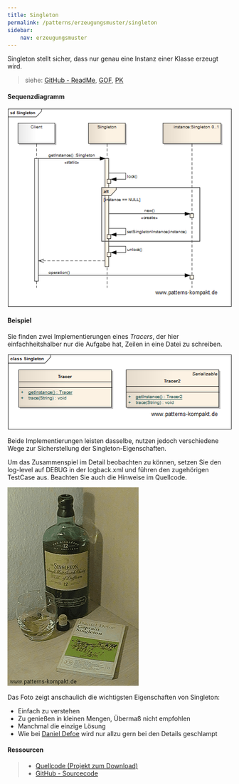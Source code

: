 ```yaml
---
title: Singleton
permalink: /patterns/erzeugungsmuster/singleton
sidebar:
    nav: erzeugungsmuster
---
```


Singleton stellt sicher, dass nur genau eine Instanz einer Klasse erzeugt wird.

> siehe: [GitHub - ReadMe](https://github.com/KarlEilebrecht/patterns-kompakt-code/blob/main/src/test/java/de/calamanari/pk/singleton/README.md), [GOF](/literature#gof), [PK](/literature#pk)

#### Sequenzdiagramm

![](/images/patterns/singleton/singleton_dn.png)

#### Beispiel

Sie finden zwei Implementierungen eines *Tracers*, der hier einfachheitshalber nur die Aufgabe hat, Zeilen in eine Datei zu schreiben.

![](/images/patterns/singleton/singleton_cx.png)

Beide Implementierungen leisten dasselbe, nutzen jedoch verschiedene Wege zur Sicherstellung der Singleton-Eigenschaften.

Um das Zusammenspiel im Detail beobachten zu können, setzen Sie den log-level auf DEBUG in der logback.xml und führen den zugehörigen TestCase aus. Beachten Sie auch die Hinweise im Quellcode.

![](/images/patterns/singleton/singleton_photo.png)

Das Foto zeigt anschaulich die wichtigsten Eigenschaften von Singleton:

* Einfach zu verstehen
* Zu genießen in kleinen Mengen, Übermaß nicht empfohlen
* Manchmal die einzige Lösung
* Wie bei [Daniel Defoe](https://de.wikipedia.org/wiki/Daniel_Defoe) wird nur allzu gern bei den Details geschlampt

#### Ressourcen

> * [Quellcode (Projekt zum Download)](/patterns#codebeispiele)
> * [GitHub - Sourcecode](https://github.com/KarlEilebrecht/patterns-kompakt-code/tree/main/src/main/java/de/calamanari/pk/singleton)